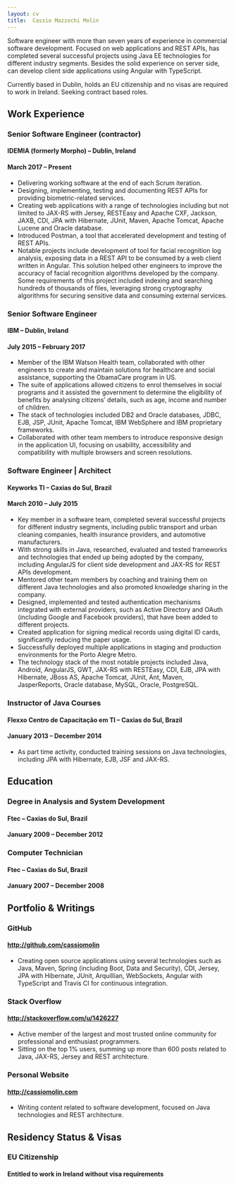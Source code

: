 ```yaml
---
layout: cv
title:  Cassio Mazzochi Molin
---
```


Software engineer with more than seven years of experience in commercial software development. Focused on web applications and REST APIs, has completed several successful projects using Java EE technologies for different industry segments. Besides the solid experience on server side, can develop client side applications using Angular with TypeScript. 

Currently based in Dublin, holds an EU citizenship and no visas are required to work in Ireland. Seeking contract based roles.

## Work Experience

### Senior Software Engineer (contractor)
#### IDEMIA (formerly Morpho) – Dublin, Ireland
#### March 2017 – Present
- Delivering working software at the end of each Scrum iteration.
- Designing, implementing, testing and documenting REST APIs for providing biometric-related services.
- Creating web applications with a range of technologies including but not limited to JAX-RS with Jersey, RESTEasy and Apache CXF, Jackson, JAXB, CDI, JPA with Hibernate, JUnit, Maven, Apache Tomcat, Apache Lucene and Oracle database.
- Introduced Postman, a tool that accelerated development and testing of REST APIs.
- Notable projects include development of tool for facial recognition log analysis, exposing data in a REST API to be consumed by a web client written in Angular. This solution helped other engineers to improve the accuracy of facial recognition algorithms developed by the company. Some requirements of this project included indexing and searching hundreds of thousands of files, leveraging strong cryptography algorithms for securing sensitive data and consuming external services.

### Senior Software Engineer
#### IBM – Dublin, Ireland
#### July 2015 – February 2017
- Member of the IBM Watson Health team, collaborated with other engineers to create and maintain solutions for healthcare and social assistance, supporting the ObamaCare program in US. 
- The suite of applications allowed citizens to enrol themselves in social programs and it assisted the government to determine the eligibility of benefits by analysing citizens’ details, such as age, income and number of children. 
- The stack of technologies included DB2 and Oracle databases, JDBC, EJB, JSP, JUnit, Apache Tomcat, IBM WebSphere and IBM proprietary frameworks.
- Collaborated with other team members to introduce responsive design in the application UI, focusing on usability, accessibility and compatibility with multiple browsers and screen resolutions.

### Software Engineer | Architect
#### Keyworks TI – Caxias do Sul, Brazil
#### March 2010 – July 2015
- Key member in a software team, completed several successful projects for different industry segments, including public transport and urban cleaning companies, health insurance providers, and automotive manufacturers.
- With strong skills in Java, researched, evaluated and tested frameworks and technologies that ended up being adopted by the company, including AngularJS for client side development and JAX-RS for REST APIs development.
- Mentored other team members by coaching and training them on different Java technologies and also promoted knowledge sharing in the company.
- Designed, implemented and tested authentication mechanisms integrated with external providers, such as Active Directory and OAuth (including Google and Facebook providers), that have been added to different projects.
- Created application for signing medical records using digital ID cards, significantly reducing the paper usage.
- Successfully deployed multiple applications in staging and production environments for the Porto Alegre Metro.
- The technology stack of the most notable projects included Java, Android, AngularJS, GWT, JAX-RS with RESTEasy, CDI, EJB, JPA with Hibernate, JBoss AS, Apache Tomcat, JUnit, Ant, Maven, JasperReports, Oracle database, MySQL, Oracle, PostgreSQL.

### Instructor of Java Courses
#### Flexxo Centro de Capacitação em TI – Caxias do Sul, Brazil
#### January 2013 – December 2014
- As part time activity, conducted training sessions on Java technologies, including JPA with Hibernate, EJB, JSF and JAX-RS.

## Education

### Degree in Analysis and System Development
#### Ftec – Caxias do Sul, Brazil
#### January 2009 – December 2012

### Computer Technician
#### Ftec – Caxias do Sul, Brazil
#### January 2007 – December 2008

## Portfolio & Writings

### GitHub
#### http://github.com/cassiomolin
- Creating open source applications using several technologies such as Java, Maven, Spring (including Boot, Data and Security), CDI, Jersey, JPA with Hibernate, JUnit, Arquillian, WebSockets, Angular with TypeScript and Travis CI for continuous integration.

### Stack Overflow  
#### http://stackoverflow.com/u/1426227
- Active member of the largest and most trusted online community for professional and enthusiast programmers. 
- Sitting on the top 1% users, summing up more than 600 posts related to Java, JAX-RS, Jersey and REST architecture.

### Personal Website
#### http://cassiomolin.com
- Writing content related to software development, focused on Java technologies and REST architecture.

## Residency Status & Visas

### EU Citizenship
#### Entitled to work in Ireland without visa requirements
